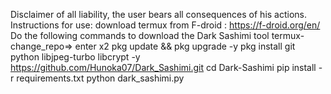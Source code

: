 Disclaimer of all liability, the user bears all consequences of his actions.
Instructions for use: download termux from F-droid : https://f-droid.org/en/
Do the following commands to download the Dark Sashimi tool
termux-change_repo=> enter x2
pkg update && pkg upgrade -y
pkg install git python libjpeg-turbo libcrypt -y
https://github.com/Hunoka07/Dark_Sashimi.git
cd Dark-Sashimi
pip install -r requirements.txt
python dark_sashimi.py
